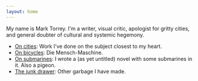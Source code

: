 ```yaml
---
layout: home
---
```


My name is Mark Torrey. I'm a writer, visual critic, apologist for gritty
cities, and general doubter of cultural and systemic hegemony. 

[//]: # (Consider that your one-line intro above might need some backing? Something like: more than a decade of experience)

* [On cities](cities/cities.md): Work I've done on the subject closest to my heart.
* [On bicycles](bicycles/bicycles.md): Die Mensch-Maschine.
* [On submarines](https://grannycart.net/subworld-pages/): I wrote a (as yet untitled) novel with some submarines in it. Also a pigeon.
* [The junk drawer](junk-drawer/junk-drawer.md): Other garbage I have made.



